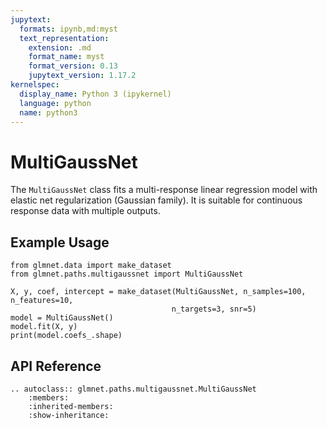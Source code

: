 ```yaml
---
jupytext:
  formats: ipynb,md:myst
  text_representation:
    extension: .md
    format_name: myst
    format_version: 0.13
    jupytext_version: 1.17.2
kernelspec:
  display_name: Python 3 (ipykernel)
  language: python
  name: python3
---
```


# MultiGaussNet

The `MultiGaussNet` class fits a multi-response linear regression model with elastic net regularization (Gaussian family). It is suitable for continuous response data with multiple outputs.

## Example Usage

```{code-cell} ipython3
from glmnet.data import make_dataset
from glmnet.paths.multigaussnet import MultiGaussNet

X, y, coef, intercept = make_dataset(MultiGaussNet, n_samples=100, n_features=10, 
                                    n_targets=3, snr=5)
model = MultiGaussNet()
model.fit(X, y)
print(model.coefs_.shape)
```

## API Reference

```{eval-rst}
.. autoclass:: glmnet.paths.multigaussnet.MultiGaussNet
    :members:
    :inherited-members:
    :show-inheritance:
``` 
